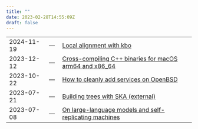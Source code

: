 ```yaml
---
title: ""
date: 2023-02-28T14:55:09Z
draft: false
---
```


<table class="tg">
    <tbody>
    <tr>
        <td class="tg-0lax">2024-11-19</td>
        <td class="tg-0lax">&nbsp;&mdash;&nbsp;</td>
        <td class="tg-0lax"><a href="/post/bioinformatics/2024-11-25_local_alignment_with_kbo/">Local alignment with kbo</a></td>
    </tr>
    <tr>
        <td class="tg-0lax">2023-12-12</td>
        <td class="tg-0lax">&nbsp;&mdash;&nbsp;</td>
        <td class="tg-0lax"><a href="/post/software-development/2023-12-12_cross-compiling-c++-binaries-for-macos-x86_64-and-arm64/">Cross-compiling C++ binaries for macOS arm64 and x86_64</a></td>
    </tr>
    <tr>
        <td class="tg-0lax">2023-10-22</td>
        <td class="tg-0lax">&nbsp;&mdash;&nbsp;</td>
        <td class="tg-0lax"><a href="/post/sysadmin/2023-10-22_how-to-add-services-on-openbsd/">How to cleanly add services on OpenBSD</a></td>
    </tr>
    <tr>
        <td class="tg-0lax">2023-07-21</td>
        <td class="tg-0lax">&nbsp;&mdash;&nbsp;</td>
        <td class="tg-0lax"><a href="https://www.bacpop.org/guides/building_trees_with_ska/">Building trees with SKA (external)</a></td>
    </tr>
    <tr>
        <td class="tg-0lax">2023-07-08</td>
        <td class="tg-0lax">&nbsp;&mdash;&nbsp;</td>
        <td class="tg-0lax"><a href="/post/computer-science/2023-07-08_llms-and-self-replicating-machines/">On large-language models and self-replicating machines</a></td>
    </tr>
    </tbody>
</table>

